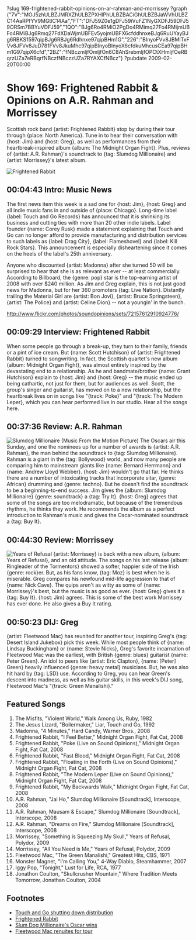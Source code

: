 ?slug 169-frightened-rabbit-opinions-on-ar-rahman-and-morrissey
?graph {"7V":"MOJ5zhULBZJMRXZhULBZPXHlPhULBZBACiGhULBZBJaWVhULBZC14AaRPfYV9MGtlC14Aa","FT":"DFJ59Z0e1gDFJ59iVuFZ1NyGXDFJ59DFJ59ORSm7BBYuVDFJ59","1QO":"BJg6Ro4RMiO2PgDo4RMimq27Fo4RMijmUBFo4RMiBJg6Rmq27FdXDaWjmUBFEv5yojmUBFX6cfddhnxeBJg6RuUYayBJg6RBKS1597qipBJg6RBJg6Rdhnxe97qipBHm1G","226":"BInyoFVv8JBMlTxFVv8JFVv8JuD781FVv8JkuMhc97qipBInyoBInyoX6cfdkuMhcusCEa97qipBHm1G97qipX6cfd","2BZ":"fNBczmljfOmljfOn6C8AhSrebmljfOPCtXHmljfOeRBqrzUZa7eRBqrfNBczfNBczzUZa7RYAXCfNBcz"}
?pubdate 2009-02-20T00:00

# Show 169: Frightened Rabbit & Opinions on A.R. Rahman and Morrissey
Scottish rock band {artist: Frightened Rabbit} stop by during their tour through {place: North America}. Tune in to hear their conversation with {host: Jim} and {host: Greg}, as well as performances from their heartbreak-inspired album {album: The Midnight Organ Fight}. Plus, reviews of {artist: A.R. Rahman}'s soundtrack to {tag: Slumdog Millionaire} and {artist: Morrissey}'s latest album. 

![Frightened Rabbit](https://static.soundopinions.org/images/2009/FrightenedRabbitt.jpg)

## 00:04:43 Intro: Music News
The first news item this week is a sad one for {host: Jim}, {host: Greg} and all indie music fans in and outside of {place: Chicago}. Long-time label {label: Touch and Go Records} has announced that it is shrinking its business and cutting ties with more than 20 other indie labels. Label founder {name: Corey Rusk} made a statement explaining that Touch and Go can no longer afford to provide manufacturing and distribution services to such labels as {label: Drag City}, {label: Flameshovel} and {label: Kill Rock Stars}. This announcement is especially disheartening since it comes on the heels of the label's 25th anniversary.

Anyone who discounted {artist: Madonna} after she turned 50 will be surprised to hear that she is as relevant as ever -- at least commercially. According to Billboard, the {genre: pop} star is the top-earning artist of 2008 with over $240 million. As Jim and Greg explain, this is not just good news for Madonna, but for her 360 promoters {tag: Live Nation}. Distantly trailing the Material Girl are {artist: Bon Jovi}, {artist: Bruce Springsteen}, {artist: The Police} and {artist: Celine Dion} -- not a youngin' in the bunch.

http://www.flickr.com/photos/soundopinions/sets/72157612910924776/

## 00:09:29 Interview: Frightened Rabbit
When some people go through a break-up, they turn to their family, friends or a pint of ice cream. But {name: Scott Hutchison} of {artist: Frightened Rabbit} turned to songwriting. In fact, the Scottish quartet's new album {album: Midnight Organ Fight}, was almost entirely inspired by the devastating end to a relationship. As he and bandmate/brother {name: Grant Hutchison} explain to {host: Jim} and {host: Greg} -- the music ended up being cathartic, not just for them, but for audiences as well. Scott, the group's singer and guitarist, has moved on to a new relationship, but the heartbreak lives on in songs like "{track: Poke}" and "{track: The Modern Leper}, which you can hear performed live in our studio. Hear all the songs here.

## 00:37:36 Review: A.R. Rahman
![Slumdog Millionaire (Music From the Motion Picture)](https://static.soundopinions.org/assets/169/1QO0.jpg)
The Oscars air this Sunday, and one the nominees up for a number of awards is {artist: A.R. Rahman}, the man behind the soundtrack to {tag: Slumdog Millionaire}. Rahman is a giant in the {tag: Bollywood} world, and now many people are comparing him to mainstream giants like {name: Bernard Herrmann} and {name: Andrew Lloyd Webber}. {host: Jim} wouldn't go that far. He thinks there are a number of intoxicating tracks that incorporate sitar, {genre: African} drumming and {genre: techno}. But he doesn't find the soundtrack to be a beginning-to-end success. Jim gives the {album: Slumdog Millionaire} {genre: soundtrack} a {tag: Try It}. {host: Greg} agrees that some of the songs are too melodramatic, but because of the tremendous rhythms, he thinks they work. He recommends the album as a perfect introduction to Rahman's music and gives the Oscar-nominated soundtrack a {tag: Buy It}.

## 00:44:30 Review: Morrissey
![Years of Refusal](https://static.soundopinions.org/assets/169/2260.jpg)
{artist: Morrissey} is back with a new album, {album: Years of Refusal}, and an old attitude. The songs on his last release {album: Ringleader of the Tormentors} showed a softer, happier side of the Irish {genre: rock}er. But, as his fans know, {tag: Moz} is best when he is miserable. Greg compares his newfound mid-life aggression to that of {name: Nick Cave}. The quips aren't as witty as some of {name: Morrissey}'s best, but the music is as good as ever. {host: Greg} gives it a {tag: Buy It}. {host: Jim} agrees. This is some of the best work Morrissey has ever done. He also gives a Buy It rating.

## 00:50:23 DIJ: Greg
{artist: Fleetwood Mac} has reunited for another tour, inspiring Greg's {tag: Desert Island Jukebox} pick this week. While most people think of {name: Lindsay Buckingham} or {name: Stevie Nicks}, Greg's favorite incarnation of Fleetwood Mac was the earliest, with British {genre: blues} guitarist {name: Peter Green}. An idol to peers like {artist: Eric Clapton}, {name: [Peter] Green} heavily influenced {genre: heavy metal} musicians. But, he was also hit hard by {tag: LSD} use. According to Greg, you can hear Green's descent into madness, as well as his guitar skills, in this week's DIJ song, Fleetwood Mac's "{track: Green Manalishi}."

## Featured Songs
1. The Misfits, "Violent World," Walk Among Us, Ruby, 1982
2. The Jesus Lizard, "Boilermaker," Liar, Touch and Go, 1992
3. Madonna, "4 Minutes," Hard Candy, Warner Bros., 2008
4. Frightened Rabbit, "I Feel Better," Midnight Organ Fight, Fat Cat, 2008
5. Frightened Rabbit, "Poke (Live on Sound Opinions)," Midnight Organ Fight, Fat Cat, 2008 
6. Frightened Rabbit, "Fast Blood," Midnight Organ Fight, Fat Cat, 2008
7. Frightened Rabbit, "Floating in the Forth (Live on Sound Opinions)," Midnight Organ Fight, Fat Cat, 2008
8. Frightened Rabbit, "The Modern Leper (Live on Sound Opinions)," Midnight Organ Fight, Fat Cat, 2008 
9. Frightened Rabbit, "My Backwards Walk," Midnight Organ Fight, Fat Cat, 2008
10. A.R. Rahman, "Jai Ho," Slumdog Millionaire [Soundtrack], Interscope, 2008
11. A.R. Rahman, Mausam & Escape," Slumdog Millionaire [Soundtrack], Interscope, 2008
12. A.R. Rahman, "Dreams on Fire," Slumdog Millionaire [Soundtrack], Interscope, 2008
13. Morrissey, "Something is Squeezing My Skull," Years of Refusal, Polydor, 2009
14. Morrissey, "All You Need is Me," Years of Refusal, Polydor, 2009
15. Fleetwood Mac, "The Green Manalishi," Greatest Hits, CBS, 1971
16. Monster Magnet, "I'm Calling You," 4-Way Diablo, Steamhammer, 2007
17. Iggy Pop, "Tonight," Lust for Life, RCA, 1977
18. Jonathon Coulton, "Skullcrusher Mountain," Where Tradition Meets Tomorrow, Jonathan Coulton, 2004

## Footnotes
- [Touch and Go shutting down distribution](http://pitchfork.com/news/34650-touch-and-go-records-to-stop-releasing-new-music-shut-down-distribution/)
- [Frightened Rabbit](http://www.frightenedrabbit.com/)
- [Slum Dog Millionaire's Oscar wins](http://www.cnn.com/2009/SHOWBIZ/Movies/02/23/oscar.night/index.html?eref=onion)
- [Fleetwood Mac renuites for tour](http://www.fleetwoodmacnews.com/2009/06/herald-uk-fleetwood-mac-reunite-for.html)
